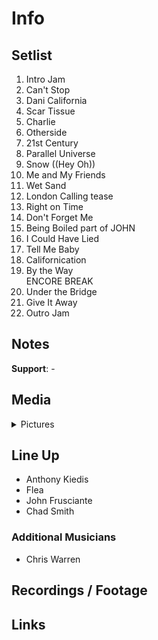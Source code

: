 # Info

## Setlist

1. Intro Jam
2. Can't Stop
3. Dani California
4. Scar Tissue
5. Charlie
6. Otherside
7. 21st Century
8. Parallel Universe
9. Snow ((Hey Oh))
10. Me and My Friends
11. Wet Sand
12. London Calling tease
13. Right on Time
14. Don't Forget Me
15. Being Boiled part of JOHN
16. I Could Have Lied
17. Tell Me Baby
18. Californication
19. By the Way
<br> ENCORE BREAK
20. Under the Bridge
21. Give It Away
22. Outro Jam

## Notes

**Support**: -

## Media 

<details>
  <summary>Pictures</summary>
  <!--<img alt="Setlist" title="Setlist" src="_.jpg" height="200" />
  <img alt="Flyer" title="Flyer" src="_.jpg" height="200" />
  <img alt="Clipper" title="Clipper" src="_.jpg" height="200" />
  <img alt="Ticket" title="Ticket" src="_.jpg" height="200" />
  -->
</details>

## Line Up

* Anthony Kiedis
* Flea
* John Frusciante
* Chad Smith

### Additional Musicians

* Chris Warren

## Recordings / Footage

## Links
